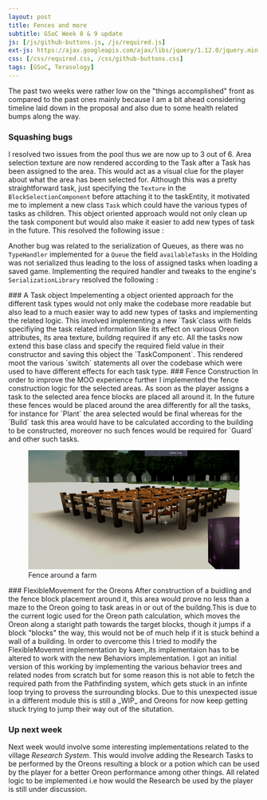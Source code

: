 ```yaml
---
layout: post
title: Fences and more
subtitle: GSoC Week 8 & 9 update
js: [/js/github-buttons.js, /js/required.js]
ext-js: https://ajax.googleapis.com/ajax/libs/jquery/1.12.0/jquery.min.js
css: [/css/required.css, /css/github-buttons.css]
tags: [GSoC, Terasology]
---
```


The past two weeks were rather low on the "things accomplished" front as compared to the past ones mainly because I am a bit ahead considering timeline laid down in the proposal and also due to some health related bumps along the way. 
### Squashing bugs
I resolved two issues from the pool thus we are now up to 3 out of 6. Area selection texture are now rendered according to the Task after a Task has been assigned to the area. This would act as a visual clue for the player about what the area has been selected for. Although this was a pretty
straightforward task, just specifying the `Texture` in the `BlockSelectionComponent` before attaching it to the taskEntity, it motivated me to  implement a new class `Task` which could have the various types of tasks as children. This object oriented approach would not only clean up 
the task component but would also make it easier to add new types of task in the future.
This resolved the following
issue :
<div class="github-button" url="https://github.com/Terasology/MasterOfOreon/issues/16"></div>

Another bug was related to the serialization of Queues, as there was no `TypeHandler` implemented for a `Queue` the field `availableTasks` in the Holding was not serialized thus leading to the loss of assigned tasks when loading a saved game. Implementing the required handler and
tweaks to the engine's `SerializationLibrary` resolved the following : 
<div class="github-button" url="https://github.com/Terasology/MasterOfOreon/issues/18"></div>
### A Task object
Impelementing a object oriented approach for the different task types would not only make the codebase more readable but also lead to a much easier way to add new types of tasks and implementing the related logic. This involved implementing a new  `Task`class with fields specifiying
the task related information like its effect on various Oreon attributes, its area texture, buildng required if any etc. All the tasks now extend this base class and specify the required field value in their constructor and saving this object the `TaskComponent`. This rendered moot the various `switch`
statements all over the codebase which were used to have different effects for each task type.
### Fence Construction
In order to improve the MOO experience further I implemented the fence construction logic for the selected areas. As soon as the player assigns a task to the selected area fence blocks are placed all around it. In the future these fences would be placed around the area differently for all the tasks,
for instance for `Plant` the area selected would be final whereas for the `Build` task this area would have to be calculated according to the building to be constructed, moreover no such fences would be required for `Guard` and other such tasks.
<figure>
<img src="/assets/img/fence.png">
<figcaption> Fence around a farm </figcaption>
</figure>
### FlexibleMovement for the Oreons
After construction of a buidling and the fence block placement around it, this area would prove no less than a maze to the Oreon going to task areas in or out of the buildng.This is due to the current logic used for the Oreon path calculation, which moves the Oreon along a staright path
towards the target blocks, though it jumps if a block "blocks" the way, this would not be of much help if it is stuck behind a wall of a building. In order to overcome this I tried to modify the FlexibleMovemnt implementation by kaen,.its implementaion has to be altered to work with the 
new Behaviors implementation. I got an initial version of this working  by implementing the various behavior trees and related nodes from scratch but for some reason this is not able to fetch the required path from the Pathfinding system, which gets stuck in an infinte loop trying to 
provess the surrounding blocks. Due to this unexpected issue in a different module this is still a _WIP_ and Oreons for now keep getting stuck trying to jump their way out of the situtation.

### Up next week
Next week would involve some interesting implementations related to the village _Research System_. This would involve adding the Research Tasks to be performed by the Oreons resulting a block or a potion which can be used by the player for a better Oreon performance among other
things. All related logic to be implemented i.e how would the Research be used by the player is still under discussion.